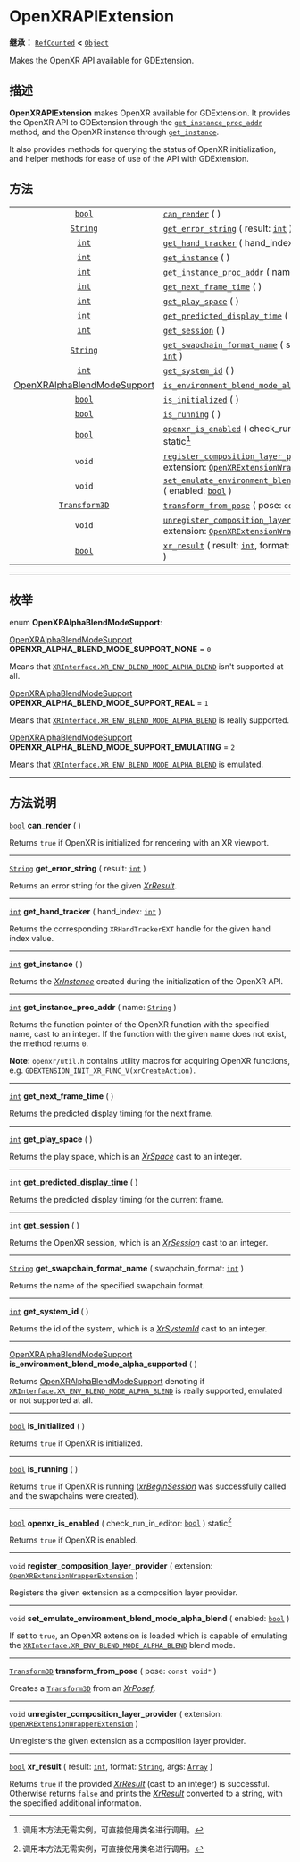<!-- ⚠ 请勿编辑本文件 ⚠ -->
<!-- 本文档使用脚本从 WeDot 引擎源码仓库生成。 -->
<!-- 生成脚本：https://github.com/WeDot-Engine/WeDot/tree/4.3/doc/tools/make_md.py； -->
<!-- 原文件：https://github.com/WeDot-Engine/WeDot/tree/4.3/modules/openxr/doc_classes/OpenXRAPIExtension.xml。 -->

<div id="_class_openxrapiextension"></div>

# OpenXRAPIExtension

**继承：** [`RefCounted`](class_refcounted.md) **<** [`Object`](class_object.md)

Makes the OpenXR API available for GDExtension.

## 描述

**OpenXRAPIExtension** makes OpenXR available for GDExtension. It provides the OpenXR API to GDExtension through the [`get_instance_proc_addr`](#class_openxrapiextension_method_get_instance_proc_addr) method, and the OpenXR instance through [`get_instance`](#class_openxrapiextension_method_get_instance).

It also provides methods for querying the status of OpenXR initialization, and helper methods for ease of use of the API with GDExtension.

## 方法

|||
|:-:|:--|
| [`bool`](class_bool.md)                                                             | [`can_render`](class_openxrapiextensionmd#class_openxrapiextension_method_can_render) ( )                                                                                                                                                |
| [`String`](class_string.md)                                                         | [`get_error_string`](class_openxrapiextensionmd#class_openxrapiextension_method_get_error_string) ( result: [`int`](class_int.md) )                                                                                                      |
| [`int`](class_int.md)                                                               | [`get_hand_tracker`](class_openxrapiextensionmd#class_openxrapiextension_method_get_hand_tracker) ( hand_index: [`int`](class_int.md) )                                                                                                  |
| [`int`](class_int.md)                                                               | [`get_instance`](class_openxrapiextensionmd#class_openxrapiextension_method_get_instance) ( )                                                                                                                                            |
| [`int`](class_int.md)                                                               | [`get_instance_proc_addr`](class_openxrapiextensionmd#class_openxrapiextension_method_get_instance_proc_addr) ( name: [`String`](class_string.md) )                                                                                      |
| [`int`](class_int.md)                                                               | [`get_next_frame_time`](class_openxrapiextensionmd#class_openxrapiextension_method_get_next_frame_time) ( )                                                                                                                              |
| [`int`](class_int.md)                                                               | [`get_play_space`](class_openxrapiextensionmd#class_openxrapiextension_method_get_play_space) ( )                                                                                                                                        |
| [`int`](class_int.md)                                                               | [`get_predicted_display_time`](class_openxrapiextensionmd#class_openxrapiextension_method_get_predicted_display_time) ( )                                                                                                                |
| [`int`](class_int.md)                                                               | [`get_session`](class_openxrapiextensionmd#class_openxrapiextension_method_get_session) ( )                                                                                                                                              |
| [`String`](class_string.md)                                                         | [`get_swapchain_format_name`](class_openxrapiextensionmd#class_openxrapiextension_method_get_swapchain_format_name) ( swapchain_format: [`int`](class_int.md) )                                                                          |
| [`int`](class_int.md)                                                               | [`get_system_id`](class_openxrapiextensionmd#class_openxrapiextension_method_get_system_id) ( )                                                                                                                                          |
| [OpenXRAlphaBlendModeSupport](#enum_openxrapiextension_openxralphablendmodesupport) | [`is_environment_blend_mode_alpha_supported`](class_openxrapiextensionmd#class_openxrapiextension_method_is_environment_blend_mode_alpha_supported) ( )                                                                                  |
| [`bool`](class_bool.md)                                                             | [`is_initialized`](class_openxrapiextensionmd#class_openxrapiextension_method_is_initialized) ( )                                                                                                                                        |
| [`bool`](class_bool.md)                                                             | [`is_running`](class_openxrapiextensionmd#class_openxrapiextension_method_is_running) ( )                                                                                                                                                |
| [`bool`](class_bool.md)                                                             | [`openxr_is_enabled`](class_openxrapiextensionmd#class_openxrapiextension_method_openxr_is_enabled) ( check_run_in_editor: [`bool`](class_bool.md) ) static[^static]                                                                     |
| `void`                                                                              | [`register_composition_layer_provider`](class_openxrapiextensionmd#class_openxrapiextension_method_register_composition_layer_provider) ( extension: [`OpenXRExtensionWrapperExtension`](class_openxrextensionwrapperextension.md) )     |
| `void`                                                                              | [`set_emulate_environment_blend_mode_alpha_blend`](class_openxrapiextensionmd#class_openxrapiextension_method_set_emulate_environment_blend_mode_alpha_blend) ( enabled: [`bool`](class_bool.md) )                                       |
| [`Transform3D`](class_transform3d.md)                                               | [`transform_from_pose`](class_openxrapiextensionmd#class_openxrapiextension_method_transform_from_pose) ( pose: `const void*` )                                                                                                          |
| `void`                                                                              | [`unregister_composition_layer_provider`](class_openxrapiextensionmd#class_openxrapiextension_method_unregister_composition_layer_provider) ( extension: [`OpenXRExtensionWrapperExtension`](class_openxrextensionwrapperextension.md) ) |
| [`bool`](class_bool.md)                                                             | [`xr_result`](class_openxrapiextensionmd#class_openxrapiextension_method_xr_result) ( result: [`int`](class_int.md), format: [`String`](class_string.md), args: [`Array`](class_array.md) )                                              |

<!-- rst-class:: classref-section-separator -->

---

## 枚举

<div id="_class_enum_openxrapiextension_openxralphablendmodesupport"></div>

enum **OpenXRAlphaBlendModeSupport**: <div id="enum_openxrapiextension_openxralphablendmodesupport"></div>

<div id="_class_openxrapiextension_constant_openxr_alpha_blend_mode_support_none"></div>

[OpenXRAlphaBlendModeSupport](#enum_openxrapiextension_openxralphablendmodesupport) **OPENXR_ALPHA_BLEND_MODE_SUPPORT_NONE** = ``0``

Means that [`XRInterface.XR_ENV_BLEND_MODE_ALPHA_BLEND`](#class_xrinterface_constant_xr_env_blend_mode_alpha_blend) isn't supported at all.

<div id="_class_openxrapiextension_constant_openxr_alpha_blend_mode_support_real"></div>

[OpenXRAlphaBlendModeSupport](#enum_openxrapiextension_openxralphablendmodesupport) **OPENXR_ALPHA_BLEND_MODE_SUPPORT_REAL** = ``1``

Means that [`XRInterface.XR_ENV_BLEND_MODE_ALPHA_BLEND`](#class_xrinterface_constant_xr_env_blend_mode_alpha_blend) is really supported.

<div id="_class_openxrapiextension_constant_openxr_alpha_blend_mode_support_emulating"></div>

[OpenXRAlphaBlendModeSupport](#enum_openxrapiextension_openxralphablendmodesupport) **OPENXR_ALPHA_BLEND_MODE_SUPPORT_EMULATING** = ``2``

Means that [`XRInterface.XR_ENV_BLEND_MODE_ALPHA_BLEND`](#class_xrinterface_constant_xr_env_blend_mode_alpha_blend) is emulated.

<!-- rst-class:: classref-section-separator -->

---

## 方法说明

<div id="_class_openxrapiextension_method_can_render"></div>

[`bool`](class_bool.md) **can_render** ( )<div id="class_openxrapiextension_method_can_render"></div>

Returns `true` if OpenXR is initialized for rendering with an XR viewport.

<!-- rst-class:: classref-item-separator -->

---

<div id="_class_openxrapiextension_method_get_error_string"></div>

[`String`](class_string.md) **get_error_string** ( result: [`int`](class_int.md) )<div id="class_openxrapiextension_method_get_error_string"></div>

Returns an error string for the given [*XrResult*](https://registry.khronos.org/OpenXR/specs/1.0/man/html/XrResult.html).

<!-- rst-class:: classref-item-separator -->

---

<div id="_class_openxrapiextension_method_get_hand_tracker"></div>

[`int`](class_int.md) **get_hand_tracker** ( hand_index: [`int`](class_int.md) )<div id="class_openxrapiextension_method_get_hand_tracker"></div>

Returns the corresponding `XRHandTrackerEXT` handle for the given hand index value.

<!-- rst-class:: classref-item-separator -->

---

<div id="_class_openxrapiextension_method_get_instance"></div>

[`int`](class_int.md) **get_instance** ( )<div id="class_openxrapiextension_method_get_instance"></div>

Returns the [*XrInstance*](https://registry.khronos.org/OpenXR/specs/1.0/man/html/XrInstance.html) created during the initialization of the OpenXR API.

<!-- rst-class:: classref-item-separator -->

---

<div id="_class_openxrapiextension_method_get_instance_proc_addr"></div>

[`int`](class_int.md) **get_instance_proc_addr** ( name: [`String`](class_string.md) )<div id="class_openxrapiextension_method_get_instance_proc_addr"></div>

Returns the function pointer of the OpenXR function with the specified name, cast to an integer. If the function with the given name does not exist, the method returns `0`.

 **Note:** `openxr/util.h` contains utility macros for acquiring OpenXR functions, e.g. `GDEXTENSION_INIT_XR_FUNC_V(xrCreateAction)`.

<!-- rst-class:: classref-item-separator -->

---

<div id="_class_openxrapiextension_method_get_next_frame_time"></div>

[`int`](class_int.md) **get_next_frame_time** ( )<div id="class_openxrapiextension_method_get_next_frame_time"></div>

Returns the predicted display timing for the next frame.

<!-- rst-class:: classref-item-separator -->

---

<div id="_class_openxrapiextension_method_get_play_space"></div>

[`int`](class_int.md) **get_play_space** ( )<div id="class_openxrapiextension_method_get_play_space"></div>

Returns the play space, which is an [*XrSpace*](https://registry.khronos.org/OpenXR/specs/1.0/man/html/XrSpace.html) cast to an integer.

<!-- rst-class:: classref-item-separator -->

---

<div id="_class_openxrapiextension_method_get_predicted_display_time"></div>

[`int`](class_int.md) **get_predicted_display_time** ( )<div id="class_openxrapiextension_method_get_predicted_display_time"></div>

Returns the predicted display timing for the current frame.

<!-- rst-class:: classref-item-separator -->

---

<div id="_class_openxrapiextension_method_get_session"></div>

[`int`](class_int.md) **get_session** ( )<div id="class_openxrapiextension_method_get_session"></div>

Returns the OpenXR session, which is an [*XrSession*](https://registry.khronos.org/OpenXR/specs/1.0/man/html/XrSession.html) cast to an integer.

<!-- rst-class:: classref-item-separator -->

---

<div id="_class_openxrapiextension_method_get_swapchain_format_name"></div>

[`String`](class_string.md) **get_swapchain_format_name** ( swapchain_format: [`int`](class_int.md) )<div id="class_openxrapiextension_method_get_swapchain_format_name"></div>

Returns the name of the specified swapchain format.

<!-- rst-class:: classref-item-separator -->

---

<div id="_class_openxrapiextension_method_get_system_id"></div>

[`int`](class_int.md) **get_system_id** ( )<div id="class_openxrapiextension_method_get_system_id"></div>

Returns the id of the system, which is a [*XrSystemId*](https://registry.khronos.org/OpenXR/specs/1.0/man/html/XrSystemId.html) cast to an integer.

<!-- rst-class:: classref-item-separator -->

---

<div id="_class_openxrapiextension_method_is_environment_blend_mode_alpha_supported"></div>

[OpenXRAlphaBlendModeSupport](#enum_openxrapiextension_openxralphablendmodesupport) **is_environment_blend_mode_alpha_supported** ( )<div id="class_openxrapiextension_method_is_environment_blend_mode_alpha_supported"></div>

Returns [OpenXRAlphaBlendModeSupport](#enum_openxrapiextension_openxralphablendmodesupport) denoting if [`XRInterface.XR_ENV_BLEND_MODE_ALPHA_BLEND`](#class_xrinterface_constant_xr_env_blend_mode_alpha_blend) is really supported, emulated or not supported at all.

<!-- rst-class:: classref-item-separator -->

---

<div id="_class_openxrapiextension_method_is_initialized"></div>

[`bool`](class_bool.md) **is_initialized** ( )<div id="class_openxrapiextension_method_is_initialized"></div>

Returns `true` if OpenXR is initialized.

<!-- rst-class:: classref-item-separator -->

---

<div id="_class_openxrapiextension_method_is_running"></div>

[`bool`](class_bool.md) **is_running** ( )<div id="class_openxrapiextension_method_is_running"></div>

Returns `true` if OpenXR is running ([*xrBeginSession*](https://registry.khronos.org/OpenXR/specs/1.0/man/html/xrBeginSession.html) was successfully called and the swapchains were created).

<!-- rst-class:: classref-item-separator -->

---

<div id="_class_openxrapiextension_method_openxr_is_enabled"></div>

[`bool`](class_bool.md) **openxr_is_enabled** ( check_run_in_editor: [`bool`](class_bool.md) ) static[^static]<div id="class_openxrapiextension_method_openxr_is_enabled"></div>

Returns `true` if OpenXR is enabled.

<!-- rst-class:: classref-item-separator -->

---

<div id="_class_openxrapiextension_method_register_composition_layer_provider"></div>

`void` **register_composition_layer_provider** ( extension: [`OpenXRExtensionWrapperExtension`](class_openxrextensionwrapperextension.md) )<div id="class_openxrapiextension_method_register_composition_layer_provider"></div>

Registers the given extension as a composition layer provider.

<!-- rst-class:: classref-item-separator -->

---

<div id="_class_openxrapiextension_method_set_emulate_environment_blend_mode_alpha_blend"></div>

`void` **set_emulate_environment_blend_mode_alpha_blend** ( enabled: [`bool`](class_bool.md) )<div id="class_openxrapiextension_method_set_emulate_environment_blend_mode_alpha_blend"></div>

If set to `true`, an OpenXR extension is loaded which is capable of emulating the [`XRInterface.XR_ENV_BLEND_MODE_ALPHA_BLEND`](#class_xrinterface_constant_xr_env_blend_mode_alpha_blend) blend mode.

<!-- rst-class:: classref-item-separator -->

---

<div id="_class_openxrapiextension_method_transform_from_pose"></div>

[`Transform3D`](class_transform3d.md) **transform_from_pose** ( pose: `const void*` )<div id="class_openxrapiextension_method_transform_from_pose"></div>

Creates a [`Transform3D`](class_transform3d.md) from an [*XrPosef*](https://registry.khronos.org/OpenXR/specs/1.0/man/html/XrPosef.html).

<!-- rst-class:: classref-item-separator -->

---

<div id="_class_openxrapiextension_method_unregister_composition_layer_provider"></div>

`void` **unregister_composition_layer_provider** ( extension: [`OpenXRExtensionWrapperExtension`](class_openxrextensionwrapperextension.md) )<div id="class_openxrapiextension_method_unregister_composition_layer_provider"></div>

Unregisters the given extension as a composition layer provider.

<!-- rst-class:: classref-item-separator -->

---

<div id="_class_openxrapiextension_method_xr_result"></div>

[`bool`](class_bool.md) **xr_result** ( result: [`int`](class_int.md), format: [`String`](class_string.md), args: [`Array`](class_array.md) )<div id="class_openxrapiextension_method_xr_result"></div>

Returns `true` if the provided [*XrResult*](https://registry.khronos.org/OpenXR/specs/1.0/man/html/XrResult.html) (cast to an integer) is successful. Otherwise returns `false` and prints the [*XrResult*](https://registry.khronos.org/OpenXR/specs/1.0/man/html/XrResult.html) converted to a string, with the specified additional information.

[^virtual]: 本方法通常需要用户覆盖才能生效。
[^const]: 本方法无副作用，不会修改该实例的任何成员变量。
[^vararg]: 本方法除了能接受在此处描述的参数外，还能够继续接受任意数量的参数。
[^constructor]: 本方法用于构造某个类型。
[^static]: 调用本方法无需实例，可直接使用类名进行调用。
[^operator]: 本方法描述的是使用本类型作为左操作数的有效运算符。
[^bitfield]: 这个值是由下列位标志构成位掩码的整数。
[^void]: 无返回值。
